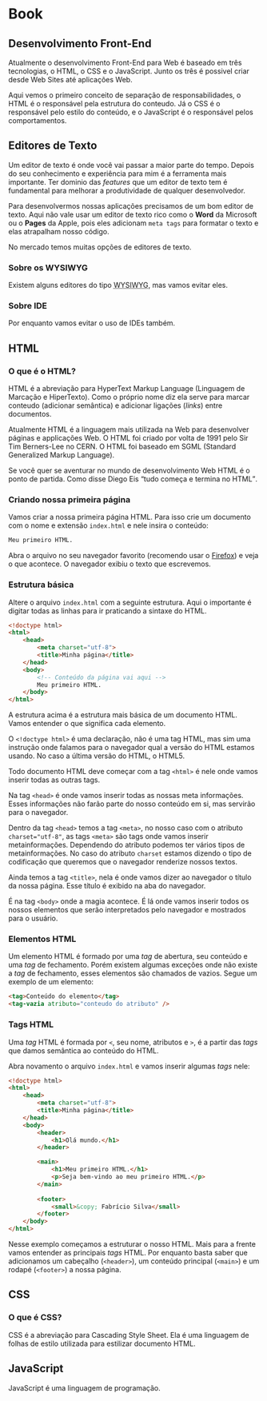 Book
==========

Desenvolvimento Front-End
----------

Atualmente o desenvolvimento Front-End para Web é baseado em três tecnologias, o HTML, o CSS e o JavaScript. Junto os três é possivel criar desde Web Sites até aplicações Web.

Aqui vemos o primeiro conceito de separação de responsabilidades, o HTML é o responsável pela estrutura do conteudo. Já o CSS é o responsável pelo estilo do conteúdo, e o JavaScript é o responsável pelos comportamentos.





Editores de Texto
----------

Um editor de texto é onde você vai passar a maior parte do tempo. Depois do seu conhecimento e experiência para mim é a ferramenta mais importante. Ter dominio das *features* que um editor de texto tem é fundamental para melhorar a produtividade de qualquer desenvolvedor.

Para desenvolvermos nossas aplicações precisamos de um bom editor de texto. Aqui não vale usar um editor de texto rico como o **Word** da Microsoft ou o **Pages** da Apple, pois eles adicionam `meta tags` para formatar o texto e elas atrapalham nosso código.

No mercado temos muitas opções de editores de texto.



### Sobre os WYSIWYG

Existem alguns editores do tipo <abbr title="What You See Is What You Get">WYSIWYG</abbr>, mas vamos evitar eles.



### Sobre IDE

Por enquanto vamos evitar o uso de IDEs também.





HTML
----------

### O que é o HTML?

HTML é a abreviação para HyperText Markup Language (Linguagem de Marcação e HiperTexto). Como o próprio nome diz ela serve para marcar conteudo (adicionar semântica) e adicionar ligações (*links*) entre documentos.

Atualmente HTML é a linguagem mais utilizada na Web para desenvolver páginas e applicações Web. O HTML foi criado por volta de 1991 pelo Sir Tim Berners-Lee no CERN. O HTML foi baseado em SGML (Standard Generalized Markup Language).

Se você quer se aventurar no mundo de desenvolvimento Web HTML é o ponto de partida. Como disse Diego Eis <q cite="http://www.casadocodigo.com.br/products/livro-guia-frontend">tudo começa e termina no HTML</q>.



### Criando nossa primeira página

Vamos criar a nossa primeira página HTML. Para isso crie um documento com o nome e extensão `index.html` e nele insira o conteúdo:

```html
Meu primeiro HTML.
```

Abra o arquivo no seu navegador favorito (recomendo usar o [Firefox](https://www.mozilla.org/firefox/)) e veja o que acontece. O navegador exibiu o texto que escrevemos.



### Estrutura básica

Altere o arquivo `index.html` com a seguinte estrutura. Aqui o importante é digitar todas as linhas para ir praticando a sintaxe do HTML.

```html
<!doctype html>
<html>
    <head>
        <meta charset="utf-8">
        <title>Minha página</title>
    </head>
    <body>
        <!-- Conteúdo da página vai aqui -->
        Meu primeiro HTML.
    </body>
</html>
```

A estrutura acima é a estrutura mais básica de um documento HTML. Vamos entender o que significa cada elemento.


O `<!doctype html>` é uma declaração, não é uma tag HTML, mas sim uma instrução onde falamos para o navegador qual a versão do HTML estamos usando. No caso a última versão do HTML, o HTML5.

Todo documento HTML deve começar com a tag `<html>` é nele onde vamos inserir todas as outras tags.

Na tag `<head>` é onde vamos inserir todas as nossas meta informações. Esses informações não farão parte do nosso conteúdo em si, mas servirão para o navegador.

Dentro da tag `<head>` temos a tag `<meta>`, no nosso caso com o atributo `charset="utf-8"`, as tags `<meta>` são tags onde vamos inserir metainformações. Dependendo do atributo podemos ter vários tipos de metainformações. No caso do atributo `charset` estamos dizendo o tipo de codificação que queremos que o navegador renderize nossos textos.

Ainda temos a tag `<title>`, nela é onde vamos dizer ao navegador o título da nossa página. Esse título é exibido na aba do navegador.

É na tag `<body>` onde a magia acontece. É lá onde vamos inserir todos os nossos elementos que serão interpretados pelo navegador e mostrados para o usuário.



### Elementos HTML

Um elemento HTML é formado por uma *tag* de abertura, seu conteúdo e uma *tag* de fechamento. Porém existem algumas exceções onde não existe a *tag* de fechamento, esses elementos são chamados de vazios. Segue um exemplo de um elemento:

```html
<tag>Conteúdo do elemento</tag>
<tag-vazia atributo="conteudo do atributo" />
```



### Tags HTML

Uma *tag* HTML é formada por `<`, seu nome, atributos e `>`, é a partir das *tags* que damos semântica ao conteúdo do HTML.

Abra novamento o arquivo `index.html` e vamos inserir algumas *tags* nele:

```html
<!doctype html>
<html>
    <head>
        <meta charset="utf-8">
        <title>Minha página</title>
    </head>
    <body>
        <header>
            <h1>Olá mundo.</h1>
        </header>

        <main>
            <h1>Meu primeiro HTML.</h1>
            <p>Seja bem-vindo ao meu primeiro HTML.</p>
        </main>
    
        <footer>
            <small>&copy; Fabrício Silva</small>
        </footer>
    </body>
</html>
```

Nesse exemplo começamos a estruturar o nosso HTML. Mais para a frente vamos entender as principais *tags* HTML. Por enquanto basta saber que adicionamos um cabeçalho (`<header>`), um conteúdo principal (`<main>`) e um rodapé (`<footer>`) a nossa página.





CSS
----------

### O que é CSS?

CSS é a abreviação para Cascading Style Sheet. Ela é uma linguagem de folhas de estilo utilizada para estilizar documento HTML.





JavaScript
----------

JavaScript é uma linguagem de programação.
